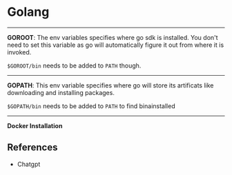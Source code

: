 # Golang

---
**GOROOT**: The env variables specifies where go sdk is installed. You don't need to set this variable as go will automatically figure it out from where it is invoked.

`$GOROOT/bin` needs to be added to `PATH` though.

---
**GOPATH**: This env variable specifies where go will store its artificats like downloading and installing packages.

`$GOPATH/bin` needs to be added to `PATH` to find binainstalled

---
**Docker Installation**

## References

- Chatgpt

